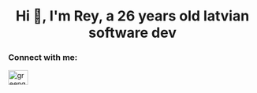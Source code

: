 <h1 align="center">Hi 👋, I'm Rey, a 26 years old latvian software dev</h1>
<h3 align="left">Connect with me:</h3>
<p align="left">
<a href="https://linkedin.com/in/greengeko" target="blank"><img align="center" src="https://raw.githubusercontent.com/rahuldkjain/github-profile-readme-generator/master/src/images/icons/Social/linked-in-alt.svg" alt="greengeko" height="30" width="40" /></a>
</p>
